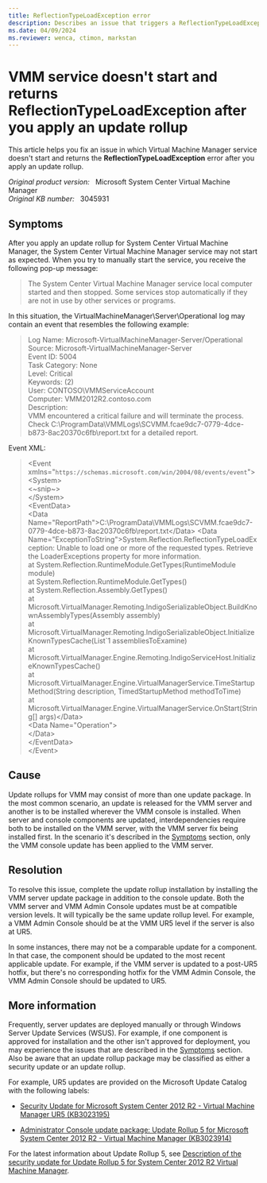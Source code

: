 ```yaml
---
title: ReflectionTypeLoadException error
description: Describes an issue that triggers a ReflectionTypeLoadException error after you apply an update rollup to System Center Virtual Machine Manager.
ms.date: 04/09/2024
ms.reviewer: wenca, ctimon, markstan
---
```

# VMM service doesn't start and returns ReflectionTypeLoadException after you apply an update rollup

This article helps you fix an issue in which Virtual Machine Manager service doesn't start and returns the **ReflectionTypeLoadException** error after you apply an update rollup.

_Original product version:_ &nbsp; Microsoft System Center Virtual Machine Manager  
_Original KB number:_ &nbsp; 3045931

## Symptoms

After you apply an update rollup for System Center Virtual Machine Manager, the System Center Virtual Machine Manager service may not start as expected. When you try to manually start the service, you receive the following pop-up message:

> The System Center Virtual Machine Manager service local computer started and then stopped. Some services stop automatically if they are not in use by other services or programs.

In this situation, the VirtualMachineManager\Server\Operational log may contain an event that resembles the following example:

> Log Name: Microsoft-VirtualMachineManager-Server/Operational  
> Source: Microsoft-VirtualMachineManager-Server  
> Event ID: 5004  
> Task Category: None  
> Level: Critical  
> Keywords: (2)  
> User: CONTOSO\VMMServiceAccount  
> Computer: VMM2012R2.contoso.com  
> Description:  
> VMM encountered a critical failure and will terminate the process. Check C:\ProgramData\VMMLogs\SCVMM.fcae9dc7-0779-4dce-b873-8ac20370c6fb\report.txt for a detailed report.

Event XML:

> \<Event xmlns="`https://schemas.microsoft.com/win/2004/08/events/event`">  
> \<System>  
> \<~snip~>  
> \</System>  
> \<EventData>  
> \<Data Name="ReportPath">C:\ProgramData\VMMLogs\SCVMM.fcae9dc7-0779-4dce-b873-8ac20370c6fb\report.txt\</Data>
> \<Data Name="ExceptionToString">System.Reflection.ReflectionTypeLoadException: Unable to load one or more of the requested types. Retrieve the LoaderExceptions property for more information.  
> at System.Reflection.RuntimeModule.GetTypes(RuntimeModule module)  
> at System.Reflection.RuntimeModule.GetTypes()  
> at System.Reflection.Assembly.GetTypes()  
> at Microsoft.VirtualManager.Remoting.IndigoSerializableObject.BuildKnownAssemblyTypes(Assembly assembly)  
> at Microsoft.VirtualManager.Remoting.IndigoSerializableObject.InitializeKnownTypesCache(List`1 assembliesToExamine)  
> at Microsoft.VirtualManager.Engine.Remoting.IndigoServiceHost.InitializeKnownTypesCache()  
> at Microsoft.VirtualManager.Engine.VirtualManagerService.TimeStartupMethod(String description, TimedStartupMethod methodToTime)  
> at Microsoft.VirtualManager.Engine.VirtualManagerService.OnStart(String[] args)\</Data>  
> \<Data Name="Operation">  
> \</Data>  
> \</EventData>  
> \</Event>

## Cause

Update rollups for VMM may consist of more than one update package. In the most common scenario, an update is released for the VMM server and another is to be installed wherever the VMM console is installed. When server and console components are updated, interdependencies require both to be installed on the VMM server, with the VMM server fix being installed first. In the scenario it's described in the [Symptoms](#symptoms) section, only the VMM console update has been applied to the VMM server.

## Resolution

To resolve this issue, complete the update rollup installation by installing the VMM server update package in addition to the console update. Both the VMM server and VMM Admin Console updates must be at compatible version levels. It will typically be the same update rollup level. For example, a VMM Admin Console should be at the VMM UR5 level if the server is also at UR5.

In some instances, there may not be a comparable update for a component. In that case, the component should be updated to the most recent applicable update. For example, if the VMM server is updated to a post-UR5 hotfix, but there's no corresponding hotfix for the VMM Admin Console, the VMM Admin Console should be updated to UR5.

## More information

Frequently, server updates are deployed manually or through Windows Server Update Services (WSUS). For example, if one component is approved for installation and the other isn't approved for deployment, you may experience the issues that are described in the [Symptoms](#symptoms) section. Also be aware that an update rollup package may be classified as either a security update or an update rollup.

For example, UR5 updates are provided on the Microsoft Update Catalog with the following labels:

- [Security Update for Microsoft System Center 2012 R2 - Virtual Machine Manager UR5 (KB3023195)](https://www.catalog.update.microsoft.com/search.aspx?q=3023195)

- [Administrator Console update package: Update Rollup 5 for Microsoft System Center 2012 R2 - Virtual Machine Manager (KB3023914)](https://www.catalog.update.microsoft.com/search.aspx?q=3023914)

For the latest information about Update Rollup 5, see [Description of the security update for Update Rollup 5 for System Center 2012 R2 Virtual Machine Manager](https://support.microsoft.com/help/3023195).
